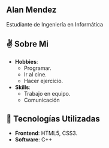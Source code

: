 ## Alan Mendez 
Estudiante de Ingeniería en Informática 


## ✌️ Sobre Mi

- **Hobbies**:
  - Programar.
  - Ir al cine.
  - Hacer ejercicio.
- **Skills**:
  - Trabajo en equipo.
  - Comunicación

## 🚀 Tecnologías Utilizadas

- **Frontend**: HTML5, CSS3.
- **Software**: C++
